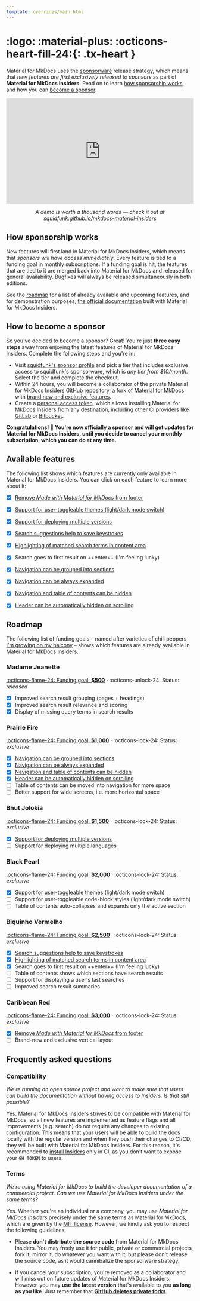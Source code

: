 ```yaml
---
template: overrides/main.html
---
```


# <span hidden>Insiders</span> :logo: :material-plus: :octicons-heart-fill-24:{: .tx-heart }

Material for MkDocs uses the [sponsorware][1] release strategy, which means
that _new features are first exclusively released to sponsors_ as part of
__Material for MkDocs Insiders__. Read on to learn [how sponsorship works][2],
and how you can [become a sponsor][3].

  [1]: https://github.com/sponsorware/docs
  [2]: #how-sponsorship-works
  [3]: #how-to-become-a-sponsor

<div style="width:100%;height:0px;position:relative;padding-bottom:56.138%;">
  <iframe src="https://streamable.com/e/90e84w" frameborder="0" width="100%" height="100%" allowfullscreen style="width:100%;height:100%;position:absolute;left:0px;top:0px;overflow:hidden;"></iframe>
</div>
<p style="text-align: center; font-style: oblique">
  A demo is worth a thousand words — check it out at<br />
  <a href="https://squidfunk.github.io/mkdocs-material-insiders/">
    squidfunk.github.io/mkdocs-material-insiders
  </a>
</p>

## How sponsorship works

New features will first land in Material for MkDocs Insiders, which means that
_sponsors will have access immediately_. Every feature is tied to a funding
goal in monthly subscriptions. If a funding goal is hit, the features that are
tied to it are merged back into Material for MkDocs and released for general
availability. Bugfixes will always be released simultaneously in both editions.

See the [roadmap][4] for a list of already available and upcoming features, and
for demonstration purposes, [the official documentation][5] built with Material
for MkDocs Insiders.

  [4]: #roadmap
  [5]: https://squidfunk.github.io/mkdocs-material-insiders/

## How to become a sponsor

So you've decided to become a sponsor? Great! You're just __three easy steps__
away from enjoying the latest features of Material for MkDocs Insiders.
Complete the following steps and you're in:

- Visit [squidfunk's sponsor profile][6] and pick a tier that includes exclusive
  access to squidfunk's sponsorware, which is _any tier from $10/month_. Select
  the tier and complete the checkout.
- Within 24 hours, you will become a collaborator of the private Material for
  MkDocs Insiders GitHub repository, a fork of Material for MkDocs with
  [brand new and exclusive features][7].
- Create a [personal access token][8], which allows installing Material for
  MkDocs Insiders from any destination, including other CI providers like
  [GitLab][9] or [Bitbucket][10].

__Congratulations! :partying_face: You're now officially a sponsor and will
get updates for Material for MkDocs Insiders, until you decide to cancel your
monthly subscription, which you can do at any time.__

  [6]: https://github.com/sponsors/squidfunk
  [7]: #available-features
  [8]: https://docs.github.com/en/github/authenticating-to-github/creating-a-personal-access-token
  [9]: https://gitlab.com
  [10]: https://bitbucket.org

## Available features

The following list shows which features are currently only available in Material
for MkDocs Insiders. You can click on each feature to learn more about it:

- [x] [Remove _Made with Material for MkDocs_ from footer][11]
- [x] [Support for user-toggleable themes (light/dark mode switch)][12]
- [x] [Support for deploying multiple versions][13]
- [x] [Search suggestions help to save keystrokes][14]
- [x] [Highlighting of matched search terms in content area][15]
- [x] Search goes to first result on ++enter++ (I'm feeling lucky)
- [x] [Navigation can be grouped into sections][16]
- [x] [Navigation can be always expanded][17]
- [x] [Navigation and table of contents can be hidden][18]
- [x] [Header can be automatically hidden on scrolling][19]

  [11]: setup/setting-up-the-footer.md#remove-generator
  [12]: setup/changing-the-colors.md#color-palette-toggle
  [13]: setup/setting-up-versioning.md#versioning
  [14]: setup/setting-up-site-search.md#search-suggestions
  [15]: setup/setting-up-site-search.md#search-highlighting
  [16]: setup/setting-up-navigation.md#navigation-sections
  [17]: setup/setting-up-navigation.md#navigation-expansion
  [18]: setup/setting-up-navigation.md#hide-the-sidebars
  [19]: setup/setting-up-the-header.md#automatic-hiding

## Roadmap

The following list of funding goals – named after varieties of chili peppers 
[I'm growing on my balcony][20] – shows which features are already available
in Material for MkDocs Insiders.

  [20]: https://www.instagram.com/squidfunk/

### Madame Jeanette

[:octicons-flame-24: Funding goal: __$500__][6] ·
:octicons-unlock-24: Status: _released_

- [x] Improved search result grouping (pages + headings)
- [x] Improved search result relevance and scoring
- [x] Display of missing query terms in search results

### Prairie Fire

[:octicons-flame-24: Funding goal: __$1,000__][6] ·
:octicons-lock-24: Status: _exclusive_

- [x] [Navigation can be grouped into sections][16]
- [x] [Navigation can be always expanded][17]
- [x] [Navigation and table of contents can be hidden][18]
- [x] [Header can be automatically hidden on scrolling][19]
- [ ] Table of contents can be moved into navigation for more space
- [ ] Better support for wide screens, i.e. more horizontal space

### Bhut Jolokia

[:octicons-flame-24: Funding goal: __$1,500__][6] ·
:octicons-lock-24: Status: _exclusive_

- [x] [Support for deploying multiple versions][13]
- [ ] Support for deploying multiple languages

### Black Pearl

[:octicons-flame-24: Funding goal: __$2,000__][6] ·
:octicons-lock-24: Status: _exclusive_

- [x] [Support for user-toggleable themes (light/dark mode switch)][12]
- [ ] Support for user-toggleable code-block styles (light/dark mode switch)
- [ ] Table of contents auto-collapses and expands only the active section

### Biquinho Vermelho

[:octicons-flame-24: Funding goal: __$2,500__][6] ·
:octicons-lock-24: Status: _exclusive_

- [x] [Search suggestions help to save keystrokes][14]
- [x] [Highlighting of matched search terms in content area][15]
- [x] Search goes to first result on ++enter++ (I'm feeling lucky)
- [ ] Table of contents shows which sections have search results
- [ ] Support for displaying a user's last searches
- [ ] Improved search result summaries

### Caribbean Red

[:octicons-flame-24: Funding goal: __$3,000__][6] ·
:octicons-lock-24: Status: _exclusive_

- [x] [Remove _Made with Material for MkDocs_ from footer][11]
- [ ] Brand-new and exclusive vertical layout

## Frequently asked questions

### Compatibility

_We're running an open source project and want to make sure that users can build
the documentation without having access to Insiders. Is that still possible?_

Yes. Material for MkDocs Insiders strives to be compatible with Material for
MkDocs, so all new features are implemented as feature flags and all
improvements (e.g. search) do not require any changes to existing configuration.
This means that your users will be able to build the docs locally with the
regular version and when they push their changes to CI/CD, they will be built
with Material for MkDocs Insiders. For this reason, it's recommended to
[install Insiders][21] only in CI, as you don't want to expose your `GH_TOKEN`
to users.

  [21]: publishing-your-site.md#github-pages

### Terms

_We're using Material for MkDocs to build the developer documentation of a
commercial project. Can we use Material for MkDocs Insiders under the same
terms?_

Yes. Whether you're an individual or a company, you may use _Material for MkDocs
Insiders_ precisely under the same terms as Material for MkDocs, which are given
by the [MIT license][22]. However, we kindly ask you to respect the following
guidelines:

- Please __don't distribute the source code__ from Material for MkDocs Insiders.
  You may freely use it for public, private or commercial projects, fork it,
  mirror it, do whatever you want with it, but please don't release the source
  code, as it would cannibalize the sponsorware strategy.

- If you cancel your subscription, you're removed as a collaborator and will
  miss out on future updates of Material for MkDocs Insiders. However, you may
  __use the latest version__ that's available to you __as long as you like__.
  Just remember that __[GitHub deletes private forks][23]__.

  [22]: license.md
  [23]: https://docs.github.com/en/github/setting-up-and-managing-your-github-user-account/removing-a-collaborator-from-a-personal-repository
